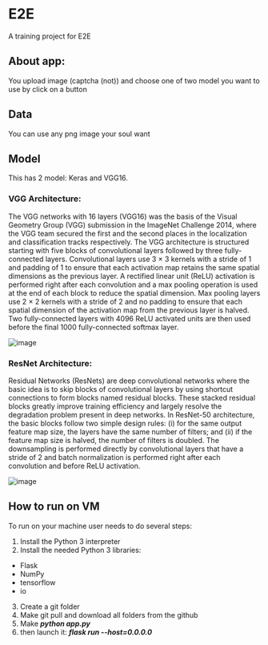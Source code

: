 # E2E
A training project for E2E
## About app:
You upload image (captcha (not)) and choose one of two model you want to use by click on a button
## Data
You can use any png image your soul want
## Model
This has 2 model: Keras and VGG16.
### VGG Architecture: 
The VGG networks with 16
layers (VGG16) was the basis of the Visual Geometry Group (VGG) submission in the ImageNet Challenge 2014, where the VGG team secured the
first and the second places in the localization and classification tracks respectively.
The VGG architecture is structured starting with five blocks of convolutional layers followed by three fully-connected layers. Convolutional layers use 3 × 3 kernels with a stride of 1 and padding of 1 to ensure that each activation map retains the same spatial dimensions as the previous layer. A rectified linear unit (ReLU) activation is performed right after each convolution and a max pooling operation is used at the end of each block to reduce the spatial dimension. Max pooling layers use 2 × 2 kernels with a stride of 2 and no padding to ensure that each spatial dimension of the activation map from the previous layer is halved. Two fully-connected layers with 4096 ReLU activated units are then used before the final 1000 fully-connected softmax layer.


![image](https://user-images.githubusercontent.com/35465478/172067956-804c9b4a-7468-4d1e-908c-964eb9f7397e.png)

### ResNet Architecture: 
Residual Networks (ResNets) are deep convolutional networks where the basic idea is to skip blocks of convolutional layers by using shortcut connections to form blocks named residual blocks. These stacked residual blocks greatly improve training efficiency and largely resolve the degradation problem present in deep networks. In ResNet-50 architecture, the basic blocks follow two simple design rules: (i) for the same output feature map size, the layers have the same number of filters; and (ii) if the feature map size is halved, the number of filters is doubled. The downsampling is performed directly by convolutional layers that have a stride of 2 and batch normalization is performed right after each convolution and before ReLU activation.

![image](https://user-images.githubusercontent.com/35465478/172068069-a95d3816-26ca-4af3-810e-63e8b03dbcbb.png)

## How to run on VM
To run on your machine user needs to do several steps:

 1. Install	the Python 3 interpreter
 2. Install the needed Python 3 libraries: 
  - Flask
  - NumPy
  - tensorflow
  - io
 3. Create a git folder
 4. Make git pull and download all folders from the github
 5. Make ***python app.py*** 
 6. then launch it: ***flask run --host=0.0.0.0***
